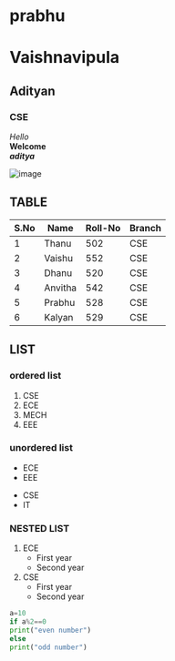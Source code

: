 # prabhu
# Vaishnavipula
## Adityan
### CSE
 *Hello*
 <br>
 **Welcome**
 <br>
 ***aditya***
 
 ![image](https://user-images.githubusercontent.com/84460580/142973813-075a6b9f-b8db-48a4-ba98-ead8f8e64975.png)

## TABLE
|S.No| Name| Roll-No| Branch|
|----|-----|--------|-------|
|1|Thanu|502|CSE|
|2|Vaishu|552|CSE|
|3|Dhanu|520|CSE|
|4|Anvitha|542|CSE|
|5|Prabhu|528|CSE|
|6|Kalyan|529|CSE|

## LIST
### ordered list
1. CSE
2. ECE
3. MECH
4. EEE

### unordered list
- ECE
- EEE

* CSE
* IT
 
### NESTED LIST
1. ECE
    - First year
    - Second year 
 2. CSE 
     - First year
     - Second year  
 
 
 ```python code
 a=10
 if a%2==0
 print("even number")
 else
 print("odd number")
 ```
